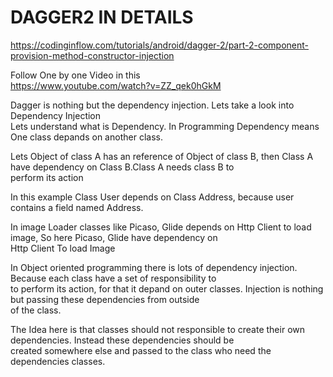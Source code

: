 # DAGGER2 IN DETAILS
  
https://codinginflow.com/tutorials/android/dagger-2/part-2-component-provision-method-constructor-injection  
  
Follow One by one Video in this  
https://www.youtube.com/watch?v=ZZ_qek0hGkM  
  
Dagger is nothing but the dependency injection. Lets take a look into Dependency Injection  
Lets understand what is Dependency. In Programming Dependency means One class depands on another class.  
  
Lets Object of class A has an reference of Object of class B, then Class A have dependency on Class B.Class A needs class B to   
perform its action  
  
In this example Class User depends on Class Address, because user contains a field named Address.  
  
In image Loader classes like Picaso, Glide depends on Http Client to load image, So here Picaso, Glide have dependency on  
Http Client To load Image   
  
In Object oriented programming there is lots of dependency injection. Because each class have a set of responsibility to  
to perform its action, for that it depand on outer classes. Injection is nothing but passing these dependencies from outside  
of the class.  
  
The Idea here is that classes should not responsible to create their own dependencies. Instead these dependencies should be  
created somewhere else and passed to the class who need the dependencies classes.  
